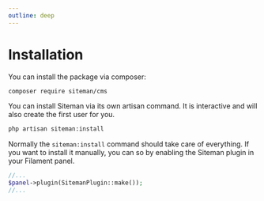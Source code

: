 ```yaml
---
outline: deep
---
```


# Installation

You can install the package via composer:

```bash
composer require siteman/cms
```

You can install Siteman via its own artisan command. It is interactive and will also create the first user for you.

```bash
php artisan siteman:install
```

Normally the `siteman:install` command should take care of everything. If you want to install it manually, you can so
by enabling the Siteman plugin in your Filament panel.

```php
//...
$panel->plugin(SitemanPlugin::make());
//...
```

